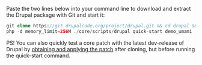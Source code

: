 Paste the two lines below into your command line to download and extract the Drupal package with Git and start it:

```php
git clone https://git.drupalcode.org/project/drupal.git && cd drupal && composer install
php -d memory_limit=256M ./core/scripts/drupal quick-start demo_umami
```

PS! You can also quickly test a core patch with the latest dev-release of Drupal by [obtaining and applying the patch](https://www.drupal.org/docs/develop/git/using-git-to-contribute-to-drupal/applying-a-patch-in-a-feature-branch#s-obtain-and-apply-a-patch-file) after cloning, but before running the quick-start command.